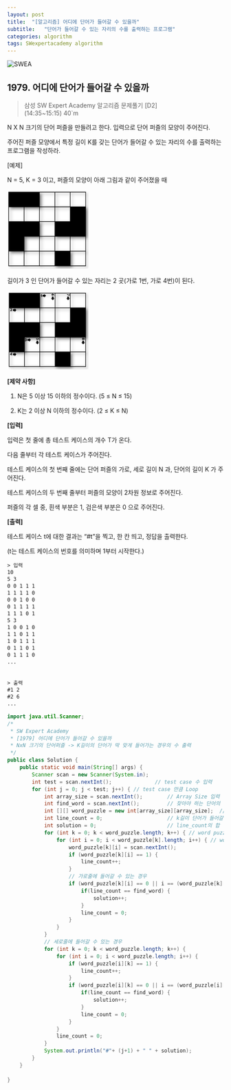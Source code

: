 ```yaml
---
layout: post
title:  "[알고리즘] 어디에 단어가 들어갈 수 있을까"
subtitle:   "단어가 들어갈 수 있는 자리의 수를 출력하는 프로그램"
categories: algorithm
tags: SWexpertacademy algorithm
---
```

![SWEA](https://img.shields.io/badge/SWEA-D2-blue?logo=Java)

## 1979. 어디에 단어가 들어갈 수 있을까

> 삼성 SW Expert Academy 알고리즘 문제풀기 [D2]    
> (14:35~15:15) 40`m

N X N 크기의 단어 퍼즐을 만들려고 한다. 입력으로 단어 퍼즐의 모양이 주어진다.

주어진 퍼즐 모양에서 특정 길이 K를 갖는 단어가 들어갈 수 있는 자리의 수를 출력하는 프로그램을 작성하라.

[예제]

N = 5, K = 3 이고, 퍼즐의 모양이 아래 그림과 같이 주어졌을 때
 
![img](../assets/img/algo/1979(1).PNG)

길이가 3 인 단어가 들어갈 수 있는 자리는 2 곳(가로 1번, 가로 4번)이 된다.
 
![img](../assets/img/algo/1979(2).PNG)

**[제약 사항]**

1. N은 5 이상 15 이하의 정수이다. (5 ≤ N ≤ 15)

2. K는 2 이상 N 이하의 정수이다. (2 ≤ K ≤ N)


**[입력]**

입력은 첫 줄에 총 테스트 케이스의 개수 T가 온다.

다음 줄부터 각 테스트 케이스가 주어진다.

테스트 케이스의 첫 번째 줄에는 단어 퍼즐의 가로, 세로 길이 N 과, 단어의 길이 K 가 주어진다.

테스트 케이스의 두 번째 줄부터 퍼즐의 모양이 2차원 정보로 주어진다.

퍼즐의 각 셀 중, 흰색 부분은 1, 검은색 부분은 0 으로 주어진다.


**[출력]**

테스트 케이스 t에 대한 결과는 “#t”을 찍고, 한 칸 띄고, 정답을 출력한다.

(t는 테스트 케이스의 번호를 의미하며 1부터 시작한다.)


```
> 입력
10
5 3
0 0 1 1 1
1 1 1 1 0
0 0 1 0 0
0 1 1 1 1
1 1 1 0 1
5 3
1 0 0 1 0
1 1 0 1 1
1 0 1 1 1
0 1 1 0 1
0 1 1 1 0
...


> 출력
#1 2
#2 6
...
```

```java
import java.util.Scanner;
/*
 * SW Expert Academy
 * [1979] 어디에 단어가 들어갈 수 있을까
 * NxN 크기의 단어퍼즐 -> K길이의 단어가 딱 맞게 들어가는 경우의 수 출력
 */
public class Solution {
	public static void main(String[] args) {
		Scanner scan = new Scanner(System.in);
		int test = scan.nextInt();				// test case 수 입력
		for (int j = 0; j < test; j++) { // test case 만큼 Loop
			int array_size = scan.nextInt();		// Array Size 입력
			int find_word = scan.nextInt(); 		// 찾아야 하는 단어의 길이
			int [][] word_puzzle = new int[array_size][array_size];	 // word puzzle 2차원 배열 선언
			int line_count = 0;						// k길이 단어가 들어갈 수 있는 경우
			int solution = 0;						// line_count의 합
			for (int k = 0; k < word_puzzle.length; k++) { // word puzzle 세로길이 만큼 입력
				for (int i = 0; i < word_puzzle[k].length; i++) { // word puzzle 가로줄 입력
					word_puzzle[k][i] = scan.nextInt();
					if (word_puzzle[k][i] == 1) {
						line_count++;
					}
					// 가로줄에 들어갈 수 있는 경우
					if (word_puzzle[k][i] == 0 || i == (word_puzzle[k].length-1)) {
						if(line_count == find_word) {
							solution++;
						}
						line_count = 0;
					}
				}
			}
			// 세로줄에 들어갈 수 있는 경우
			for (int k = 0; k < word_puzzle.length; k++) {
				for (int i = 0; i < word_puzzle.length; i++) {
					if (word_puzzle[i][k] == 1) {
						line_count++;
					}
					if (word_puzzle[i][k] == 0 || i == (word_puzzle[i].length-1)) {
						if(line_count == find_word) {
							solution++;
						}
						line_count = 0;
					}
				}
				line_count = 0;
			}
			System.out.println("#"+ (j+1) + " " + solution);
		}
	}

}

```
